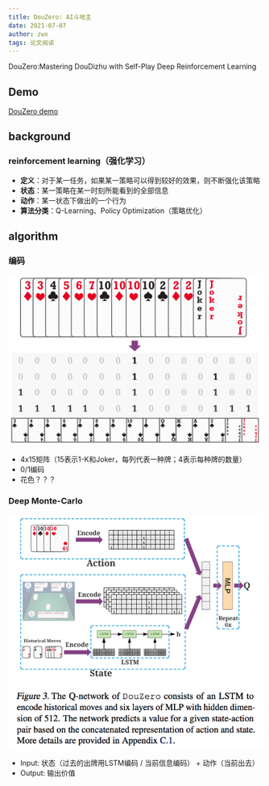 ```yaml
---
title: DouZero: AI斗地主
date: 2021-07-07
author: zwx
tags: 论文阅读
---
```

DouZero:Mastering DouDizhu with Self-Play Deep Reinforcement Learning

## Demo
[DouZero demo](https://douzero.org/)

## background
### reinforcement learning（强化学习）
- **定义**：对于某一任务，如果某一策略可以得到较好的效果，则不断强化该策略
- **状态**：某一策略在某一时刻所能看到的全部信息
- **动作**：某一状态下做出的一个行为
- **算法分类**：Q-Learning、Policy Optimization（策略优化）

## algorithm
### 编码
![DouZero编码方式](https://raw.githubusercontent.com/huhuzwxy/huhuzwxy.github.io/master/assets/images/DouZero-%E7%BC%96%E7%A0%81.png)

- 4x15矩阵（15表示1-K和Joker，每列代表一种牌；4表示每种牌的数量）
- 0/1编码
- 花色？？？

### Deep Monte-Carlo
![DouZero网络](https://raw.githubusercontent.com/huhuzwxy/huhuzwxy.github.io/master/assets/images/douzero-dmc%E7%BD%91%E7%BB%9C.png)

- Input: 状态（过去的出牌用LSTM编码 / 当前信息编码） + 动作（当前出去）
- Output: 输出价值